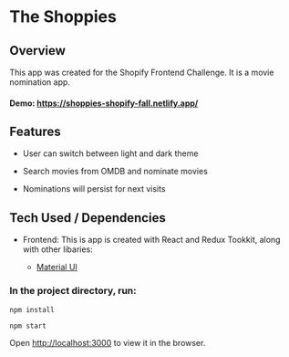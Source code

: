 # The Shoppies

## Overview

This app was created for the Shopify Frontend Challenge. It is a movie nomination app.

#### Demo: https://shoppies-shopify-fall.netlify.app/

## Features

- User can switch between light and dark theme

- Search movies from OMDB and nominate movies

- Nominations will persist for next visits

## Tech Used / Dependencies

- Frontend: This is app is created with React and Redux Tookkit, along with other libaries:

  - [Material UI](https://material-ui.com/)


### In the project directory, run:

`npm install`

`npm start`

Open [http://localhost:3000](http://localhost:3000) to view it in the browser.
